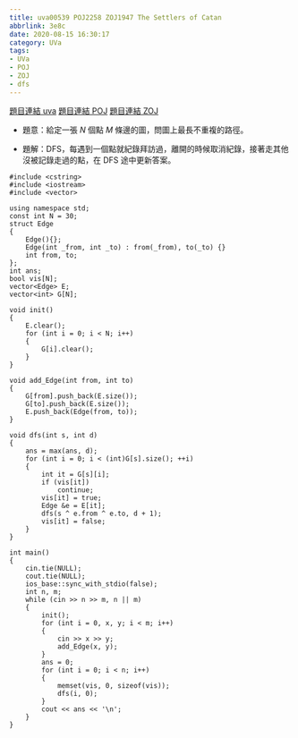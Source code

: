 ```yaml
---
title: uva00539 POJ2258 ZOJ1947 The Settlers of Catan
abbrlink: 3e8c
date: 2020-08-15 16:30:17
category: UVa
tags:
- UVa
- POJ
- ZOJ
- dfs
---
```

[題目連結 uva](https://onlinejudge.org/index.php?option=onlinejudge&Itemid=8&page=show_problem&problem=480)
[題目連結 POJ](http://poj.org/problem?id=2258)
[題目連結 ZOJ](https://zoj.pintia.cn/problem-sets/91827364500/problems/91827365446)
* 題意：給定一張 $N$ 個點 $M$ 條邊的圖，問圖上最長不重複的路徑。
<!-- more -->
* 題解：DFS，每遇到一個點就紀錄拜訪過，離開的時候取消紀錄，接著走其他沒被記錄走過的點，在 DFS 途中更新答案。
```cpp=
#include <cstring>
#include <iostream>
#include <vector>

using namespace std;
const int N = 30;
struct Edge
{
    Edge(){};
    Edge(int _from, int _to) : from(_from), to(_to) {}
    int from, to;
};
int ans;
bool vis[N];
vector<Edge> E;
vector<int> G[N];

void init()
{
    E.clear();
    for (int i = 0; i < N; i++)
    {
        G[i].clear();
    }
}

void add_Edge(int from, int to)
{
    G[from].push_back(E.size());
    G[to].push_back(E.size());
    E.push_back(Edge(from, to));
}

void dfs(int s, int d)
{
    ans = max(ans, d);
    for (int i = 0; i < (int)G[s].size(); ++i)
    {
        int it = G[s][i];
        if (vis[it])
            continue;
        vis[it] = true;
        Edge &e = E[it];
        dfs(s ^ e.from ^ e.to, d + 1);
        vis[it] = false;
    }
}

int main()
{
    cin.tie(NULL);
    cout.tie(NULL);
    ios_base::sync_with_stdio(false);
    int n, m;
    while (cin >> n >> m, n || m)
    {
        init();
        for (int i = 0, x, y; i < m; i++)
        {
            cin >> x >> y;
            add_Edge(x, y);
        }
        ans = 0;
        for (int i = 0; i < n; i++)
        {
            memset(vis, 0, sizeof(vis));
            dfs(i, 0);
        }
        cout << ans << '\n';
    }
}
```